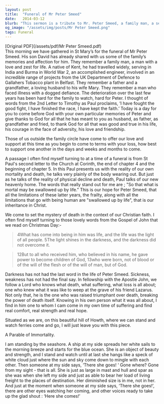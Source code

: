 ```yaml
---
layout: post
title:  "Funeral of Mr Peter Smeed"
date:   2014-03-12
blurb: "This sermon is a tribute to Mr. Peter Smeed, a family man, a seasoned traveler, and an accomplished engineer. The sermon highlights his courage in the face of adversity and his love for life. It offers comfort and hope to the grieving family, drawing on the teachings of St. Paul and the Gospel of John."
og_image: "/assets/img/posts/Mr Peter Smeed.png"
tags: Funeral
---
```

[Original PDF](/assets/pdf/Mr Peter Smeed.pdf)    
This morning we have gathered in St Mary’s for the funeral of Mr Peter Smeed. His son David has already shared with us some of the family’s memories and affection for him. They remember a family man, a man with a love and zest for life. A native of Kent, he had travelled widely, serving in India and Burma in World War 2, an accomplished engineer, involved in an incredible range of projects from the UK Department of Defence to Gallahers Tobacco plant in Belfast. They remember a father and a grandfather, a loving husband to his wife Mary. They remember a man who faced illness with a dogged defiance. The deterioration over the last few years has been hard for the family to watch, hard for Peter. I thought of words from the 2nd Letter to Timothy as Paul proclaims, ‘I have fought the good fight, I have finished the race, I have kept the faith.’ Today is a day for you to come before God with your own particular memories of Peter and give thanks to God for all that he has meant to you as husband, as father, as grandfather and fried, to thank God for all that was good and true in his life, his courage in the face of adversity, his love and friendship.

Those of us outside the family circle have come to offer our love and support at this time as you begin to come to terms with your loss, how best to support one another in the days and weeks and months to come.

A passage I often find myself turning to at a time of a funeral is from St Paul's second letter to the Church at Corinth, the end of chapter 4 and the beginning of chapter 5. In this Paul presents us with the reality of our own mortality and death, he talks very plainly of the body wearing out. But just as he talks of the reality of physical decline and death, Paul talks of our new heavenly home. The words that really stand out for me are ; "So that what is mortal may be swallowed up by life." This is our hope for Peter Smeed, that all the limitations of these latter years, the frailty, along with all the limitations that go with being human are "swallowed up by life", that is our inheritance in Christ.

We come to set the mystery of death in the context of our Christian faith. I often find myself turning to those lovely words from the Gospel of John that we read on Christmas Day:-

>4What has come into being in him was life, and the life was the light of all people. 5The light shines in the darkness, and the darkness did not overcome it.

>12But to all who received him, who believed in his name, he gave power to become children of God, 13who were born, not of blood or of the will of the flesh or of the will of man, but of God.

Darkness has not had the last word in the life of Peter Smeed. Sickness, weakness has not had the final say. In fellowship with the Apostle John, we follow a Lord who knows what death, what suffering, what loss is all about; one who knew what it was like to weep at the grave of his friend Lazarus. Not only that, he is the one who was raised triumphant over death, breaking the power of death itself. Knowing in his own person what it was all about, I find in him one to whom I cam come in my own time of suffering and find real comfort, real strength and real hope.

Situated as we are, on this beautiful hill of Howth, where we can stand and watch ferries come and go, I will just leave you with this piece.

A Parable of Immortality.

I am standing by the seashore.
A ship at my side spreads her white sails to the morning breeze and starts for the blue ocean.
She is an object of beauty and strength, and I stand and watch until at last she hangs like a speck of white cloud just where the sun and sky come down to mingle with each other.
Then someone at my side says, ‘There she goes! ‘
Gone where? Gone from my sight - that is all.
She is just as large in mast and hull and spar as she was when she left my side and just as able to bear her load of living freight to the places of destination.
Her diminished size is in me, not in her.
And just at the moment when someone at my side says, ‘There she goes!’,
there are other eyes watching her coming, and other voices ready to take up the glad shout :
‘Here she comes!’
